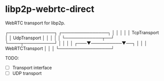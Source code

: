 # libp2p-webrtc-direct

WebRTC transport for libp2p.

┌───────────────┐  ┌───────────────┐
│               │  │               │
│ TcpTransport  │  │ UdpTransport  │
│               │  │               │
└────────────┬──┘  └────┬──────────┘
             │          │
             │          │
         ┌───▼──────────▼──┐
         │                 │
         │ WebRTCTransport │
         │                 │
         └─────────────────┘

TODO:

- [ ] Transport interface
- [ ] UDP transport
